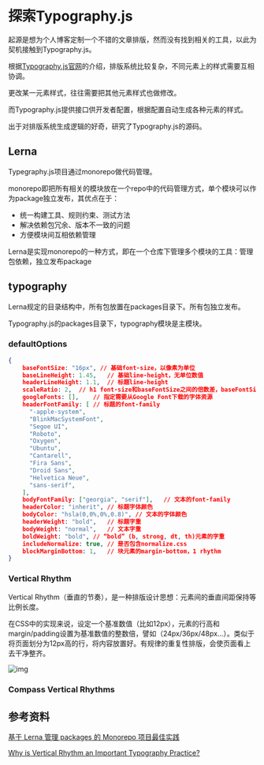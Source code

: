 # 探索Typography.js

起源是想为个人博客定制一个不错的文章排版，然而没有找到相关的工具，以此为契机接触到Typography.js。

根据[Typography.js官网](http://kyleamathews.github.io/typography.js/)的介绍，排版系统比较复杂，不同元素上的样式需要互相协调。

更改某一元素样式，往往需要把其他元素样式也做修改。

而Typography.js提供接口供开发者配置，根据配置自动生成各种元素的样式。

出于对排版系统生成逻辑的好奇，研究了Typography.js的源码。

## Lerna

Typegraphy.js项目通过monorepo做代码管理。

monorepo即把所有相关的模块放在一个repo中的代码管理方式，单个模块可以作为package独立发布，其优点在于：

- 统一构建工具、规则约束、测试方法
- 解决依赖包冗余、版本不一致的问题
- 方便模块间互相依赖管理

Lerna是实现monorepo的一种方式，即在一个仓库下管理多个模块的工具：管理包依赖，独立发布package



## typography

Lerna规定的目录结构中，所有包放置在packages目录下。所有包独立发布。

Typography.js的packages目录下，typography模块是主模块。

### defaultOptions

``` json
{
  	baseFontSize: "16px", // 基础font-size，以像素为单位
    baseLineHeight: 1.45,	// 基础line-height，无单位数值
    headerLineHeight: 1.1,	// 标题line-height
    scaleRatio: 2,	// h1 font-size和baseFontSize之间的倍数差，baseFontSize = 16px, scaleRatio = 2, h1 fontSize = 32px
    googleFonts: [],	// 指定需要从Google Font下载的字体资源
    headerFontFamily: [	// 标题的font-family
      "-apple-system",
      "BlinkMacSystemFont",
      "Segoe UI",
      "Roboto",
      "Oxygen",
      "Ubuntu",
      "Cantarell",
      "Fira Sans",
      "Droid Sans",
      "Helvetica Neue",
      "sans-serif",
    ],
    bodyFontFamily: ["georgia", "serif"],	// 文本的font-family
    headerColor: "inherit",	// 标题字体颜色
    bodyColor: "hsla(0,0%,0%,0.8)", // 文本的字体颜色
    headerWeight: "bold",	// 标题字重
    bodyWeight: "normal",	// 文本字重
    boldWeight: "bold",	// “bold” (b, strong, dt, th)元素的字重
    includeNormalize: true, // 是否包含normalize.css
    blockMarginBottom: 1,	// 块元素的margin-bottom，1 rhythm
}
```

### Vertical Rhythm

Vertical Rhythm（垂直的节奏），是一种排版设计思想：元素间的垂直间距保持等比例长度。

在CSS中的实现来说，设定一个基准数值（比如12px），元素的行高和margin/padding设置为基准数值的整数倍，譬如（24px/36px/48px...）。类似于将页面划分为12px高的行，将内容放置好。有规律的重复性排版，会使页面看上去干净整齐。

![img](https://zellwk.com/images/2016/why-vertical-rhythm/separation-of-72px.png)

### Compass Vertical Rhythms







## 参考资料

[基于 Lerna 管理 packages 的 Monorepo 项目最佳实践](https://zhuanlan.zhihu.com/p/76349152)

[Why is Vertical Rhythm an Important Typography Practice?](https://zellwk.com/blog/why-vertical-rhythms/)



